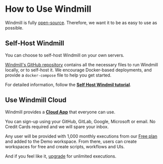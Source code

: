 # How to Use Windmill

Windmill is fully [open-source](https://github.com/windmill-labs/windmill). Therefore, we want it to be as easy to use as possible.

## Self-Host Windmill

You can choose to self-host Windmill on your own servers.

[Windmill's GitHub repository](https://github.com/windmill-labs/windmill) contains all the necessary files to
run Windmill locally, or to self-host it. We encourage Docker-based deployments, and provide a `docker-compose` file to
help you get started.

For detailed information, follow the **[Self Host Windmil tutorial](https://www.windmill.dev/docs/advanced/self_host/)**.

## Use Windmill Cloud

Windmill provides a **[Cloud App](https://app.windmill.dev/user/login)** that everyone can use.

You can sign-up using your GitHub, GitLab, Google, Microsoft or email. No Credit Cards required and we will spare your inbox.

Any user will be provided with 1,000 monthly executions from our [Free plan](https://www.windmill.dev/pricing/) and added to the Demo workspace. From there, users can create workspaces for free and create scripts, workflows and UIs.

And if you feel like it, [upgrade](https://docs.windmill.dev/docs/misc/upgrade/) for unlimited executions.
